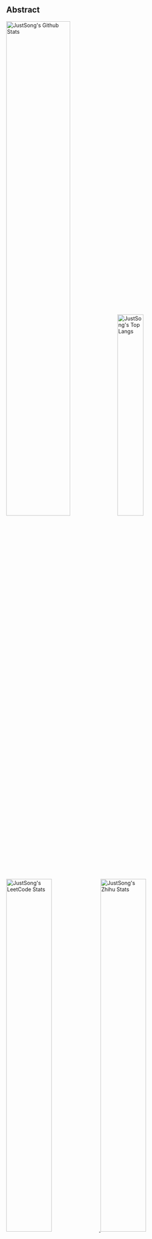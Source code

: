 ## Abstract
<p>
  <img src="https://github-readme-stats.vercel.app/api?username=songquanpeng&show_icons=true&hide_border=true" alt="JustSong's Github Stats" width="58%" />
  <img src="https://github-readme-stats.vercel.app/api/top-langs/?username=songquanpeng&layout=compact&hide_border=true&langs_count=10" alt="JustSong's Top Langs" width="37%" /> 
</p>

<a href="https://github.com/songquanpeng/stats-cards">
<p>
  <img src="https://stats.justsong.cn/api/leetcode/?username=quanpeng&theme=light" alt="JustSong's LeetCode Stats" width="49%" />
  <img src="https://stats.justsong.cn/api/zhihu/?username=songwonderful&theme=light" alt="JustSong's Zhihu Stats" width="49%" /> 
</p>
</a>

![skills](https://skillicons.dev/icons?i=c,cpp,go,py,html,css,js,nodejs,java,md,pytorch,tensorflow,flask,fastapi,express,qt,react,cmake,docker,git,linux,nginx,mysql,redis,sqlite,githubactions,heroku,vercel,visualstudio,vscode)


## Top Projects
|Project|Description|Stars|
|:--|:--|:--|
|[message-pusher](https://github.com/songquanpeng/message-pusher)|搭建专属于你的消息推送服务，支持多种消息推送方式，支持 Markdown，基于 Golang 仅单可执行文件，开箱即用|`1051⭐`|
|[go-file](https://github.com/songquanpeng/go-file)|基于 Go 的文件分享工具，仅单可执行文件，开箱即用，内置图床和视频播放页面. File sharing tool based on Go.|`534⭐`|
|[one-api](https://github.com/songquanpeng/one-api)|All in one 的 OpenAI 接口，整合各种 API 访问方式，支持 Azure OpenAI API，也可作为 OpenAI API 代理使用，仅单可执行文件，已打包好 Docker 镜像，一键部署，开箱即用|`402⭐`|
|[pytorch-template](https://github.com/songquanpeng/pytorch-template)|To be the world's best PyTorch project template.|`183⭐`|
|[stats-cards](https://github.com/songquanpeng/stats-cards)|在 README 中展示你在知乎，GitHub，B 站，LeetCode，掘金，CSDN，牛客等网站的数据，也可用于服务状态监控. Show your LeetCode & GitHub stats in GitHub Profile.|`162⭐`|
|[pronunciation-corrector](https://github.com/songquanpeng/pronunciation-corrector)|拯救你的英语发音，告别因发音错误带来的尴尬！|`120⭐`|
|[blog](https://github.com/songquanpeng/blog)|基于 Node.js 的个人博客系统. Node.js based blog system.|`46⭐`|
|[go-public](https://github.com/songquanpeng/go-public)|基于 Go 的端口转发工具，开箱即用. Yet another port forward tool, but easy to use.|`29⭐`|
|[battle-city](https://github.com/songquanpeng/battle-city)|基于 TypeScript 的《坦克大战》的非标准实现. Yet another Battle City implementation with TypeScript.|`23⭐`|
|[microblog](https://github.com/songquanpeng/microblog)|基于 Go 的个人微博客，一个供你闲言碎语的地方. Go based microblog system.|`21⭐`|

## Recent Updates
|Project|Description|Last Update|
|:--|:--|:--|
|[one-api](https://github.com/songquanpeng/one-api)|All in one 的 OpenAI 接口，整合各种 API 访问方式，支持 Azure OpenAI API，也可作为 OpenAI API 代理使用，仅单可执行文件，已打包好 Docker 镜像，一键部署，开箱即用|![2023-05-21 20:10:29](https://img.shields.io/badge/2023--05--21-20%3A10%3A29-brightgreen?style=flat-square)|
|[gin-template](https://github.com/songquanpeng/gin-template)|用于 Gin & React 项目的模板. Template for Gin & React projects.|![2023-05-21 11:24:22](https://img.shields.io/badge/2023--05--21-11%3A24%3A22-brightgreen?style=flat-square)|
|[message-pusher](https://github.com/songquanpeng/message-pusher)|搭建专属于你的消息推送服务，支持多种消息推送方式，支持 Markdown，基于 Golang 仅单可执行文件，开箱即用|![2023-05-21 11:23:59](https://img.shields.io/badge/2023--05--21-11%3A23%3A59-brightgreen?style=flat-square)|
|[personal-assistant](https://github.com/songquanpeng/personal-assistant)|让生活简单一点的个人助理应用. A personal assistant app that makes your life easier.|![2023-05-20 23:34:48](https://img.shields.io/badge/2023--05--20-23%3A34%3A48-brightgreen?style=flat-square)|
|[gofile-launcher](https://github.com/songquanpeng/gofile-launcher)|为 Go File 制作的启动器. Launcher for Go File.|![2023-05-20 15:45:53](https://img.shields.io/badge/2023--05--20-15%3A45%3A53-brightgreen?style=flat-square)|
|[go-file](https://github.com/songquanpeng/go-file)|基于 Go 的文件分享工具，仅单可执行文件，开箱即用，内置图床和视频播放页面. File sharing tool based on Go.|![2023-05-20 14:59:42](https://img.shields.io/badge/2023--05--20-14%3A59%3A42-brightgreen?style=flat-square)|
|[picgo-plugin-gofile](https://github.com/songquanpeng/picgo-plugin-gofile)|PicGo plugin for Go File|![2023-05-17 15:15:43](https://img.shields.io/badge/2023--05--17-15%3A15%3A43-brightgreen?style=flat-square)|
|[songquanpeng](https://github.com/songquanpeng/songquanpeng)|Automatically update your GitHub profile with GitHub Actions.|![2023-05-14 20:27:07](https://img.shields.io/badge/2023--05--14-20%3A27%3A07-brightgreen?style=flat-square)|
|[stats-cards](https://github.com/songquanpeng/stats-cards)|在 README 中展示你在知乎，GitHub，B 站，LeetCode，掘金，CSDN，牛客等网站的数据，也可用于服务状态监控. Show your LeetCode & GitHub stats in GitHub Profile.|![2023-05-12 10:42:28](https://img.shields.io/badge/2023--05--12-10%3A42%3A28-brightgreen?style=flat-square)|
|[related-repos](https://github.com/songquanpeng/related-repos)|Find related repository by stars.|![2023-05-09 18:36:51](https://img.shields.io/badge/2023--05--09-18%3A36%3A51-brightgreen?style=flat-square)|



*Last updated on: 2023-05-21 20:26:19*
